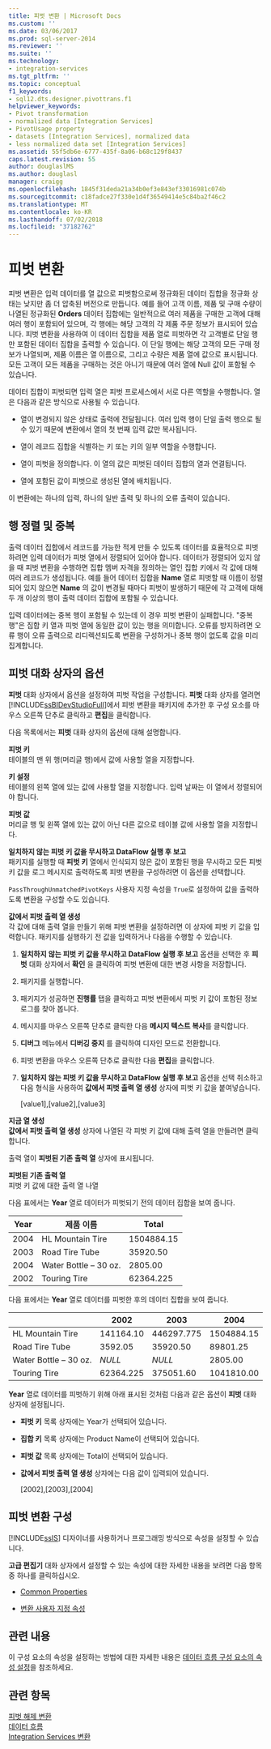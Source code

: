 ```yaml
---
title: 피벗 변환 | Microsoft Docs
ms.custom: ''
ms.date: 03/06/2017
ms.prod: sql-server-2014
ms.reviewer: ''
ms.suite: ''
ms.technology:
- integration-services
ms.tgt_pltfrm: ''
ms.topic: conceptual
f1_keywords:
- sql12.dts.designer.pivottrans.f1
helpviewer_keywords:
- Pivot transformation
- normalized data [Integration Services]
- PivotUsage property
- datasets [Integration Services], normalized data
- less normalized data set [Integration Services]
ms.assetid: 55f5db6e-6777-435f-8a06-b68c129f8437
caps.latest.revision: 55
author: douglaslMS
ms.author: douglasl
manager: craigg
ms.openlocfilehash: 1845f31deda21a34b0ef3e843ef33016981c074b
ms.sourcegitcommit: c18fadce27f330e1d4f36549414e5c84ba2f46c2
ms.translationtype: MT
ms.contentlocale: ko-KR
ms.lasthandoff: 07/02/2018
ms.locfileid: "37182762"
---
```

# <a name="pivot-transformation"></a>피벗 변환
  피벗 변환은 입력 데이터를 열 값으로 피벗함으로써 정규화된 데이터 집합을 정규화 상태는 낮지만 좀 더 압축된 버전으로 만듭니다. 예를 들어 고객 이름, 제품 및 구매 수량이 나열된 정규화된 **Orders** 데이터 집합에는 일반적으로 여러 제품을 구매한 고객에 대해 여러 행이 포함되어 있으며, 각 행에는 해당 고객의 각 제품 주문 정보가 표시되어 있습니다. 피벗 변환을 사용하여 이 데이터 집합을 제품 열로 피벗하면 각 고객별로 단일 행만 포함된 데이터 집합을 출력할 수 있습니다. 이 단일 행에는 해당 고객의 모든 구매 정보가 나열되며, 제품 이름은 열 이름으로, 그리고 수량은 제품 열에 값으로 표시됩니다. 모든 고객이 모든 제품을 구매하는 것은 아니기 때문에 여러 열에 Null 값이 포함될 수 있습니다.  
  
 데이터 집합이 피벗되면 입력 열은 피벗 프로세스에서 서로 다른 역할을 수행합니다. 열은 다음과 같은 방식으로 사용될 수 있습니다.  
  
-   열이 변경되지 않은 상태로 출력에 전달됩니다. 여러 입력 행이 단일 출력 행으로 될 수 있기 때문에 변환에서 열의 첫 번째 입력 값만 복사됩니다.  
  
-   열이 레코드 집합을 식별하는 키 또는 키의 일부 역할을 수행합니다.  
  
-   열이 피벗을 정의합니다. 이 열의 값은 피벗된 데이터 집합의 열과 연결됩니다.  
  
-   열에 포함된 값이 피벗으로 생성된 열에 배치됩니다.  
  
 이 변환에는 하나의 입력, 하나의 일반 출력 및 하나의 오류 출력이 있습니다.  
  
## <a name="sort-and-duplicate-rows"></a>행 정렬 및 중복  
 출력 데이터 집합에서 레코드를 가능한 적게 만들 수 있도록 데이터를 효율적으로 피벗하려면 입력 데이터가 피벗 열에서 정렬되어 있어야 합니다. 데이터가 정렬되어 있지 않을 때 피벗 변환을 수행하면 집합 멤버 자격을 정의하는 열인 집합 키에서 각 값에 대해 여러 레코드가 생성됩니다. 예를 들어 데이터 집합을 **Name** 열로 피벗할 때 이름이 정렬되어 있지 않으면 **Name** 의 값이 변경될 때마다 피벗이 발생하기 때문에 각 고객에 대해 두 개 이상의 행이 출력 데이터 집합에 포함될 수 있습니다.  
  
 입력 데이터에는 중복 행이 포함될 수 있는데 이 경우 피벗 변환이 실패합니다. "중복 행"은 집합 키 열과 피벗 열에 동일한 값이 있는 행을 의미합니다. 오류를 방지하려면 오류 행이 오류 출력으로 리디렉션되도록 변환을 구성하거나 중복 행이 없도록 값을 미리 집계합니다.  
  
##  <a name="options"></a> 피벗 대화 상자의 옵션  
 **피벗** 대화 상자에서 옵션을 설정하여 피벗 작업을 구성합니다. **피벗** 대화 상자를 열려면 [!INCLUDE[ssBIDevStudioFull](../../../includes/ssbidevstudiofull-md.md)]에서 피벗 변환을 패키지에 추가한 후 구성 요소를 마우스 오른쪽 단추로 클릭하고 **편집**을 클릭합니다.  
  
 다음 목록에서는 **피벗** 대화 상자의 옵션에 대해 설명합니다.  
  
 **피벗 키**  
 테이블의 맨 위 행(머리글 행)에서 값에 사용할 열을 지정합니다.  
  
 **키 설정**  
 테이블의 왼쪽 열에 있는 값에 사용할 열을 지정합니다. 입력 날짜는 이 열에서 정렬되어야 합니다.  
  
 **피벗 값**  
 머리글 행 및 왼쪽 열에 있는 값이 아닌 다른 값으로 테이블 값에 사용할 열을 지정합니다.  
  
 **일치하지 않는 피벗 키 값을 무시하고 DataFlow 실행 후 보고**  
 패키지를 실행할 때 **피벗 키** 열에서 인식되지 않은 값이 포함된 행을 무시하고 모든 피벗 키 값을 로그 메시지로 출력하도록 피벗 변환을 구성하려면 이 옵션을 선택합니다.  
  
 `PassThroughUnmatchedPivotKeys` 사용자 지정 속성을 `True`로 설정하여 값을 출력하도록 변환을 구성할 수도 있습니다.  
  
 **값에서 피벗 출력 열 생성**  
 각 값에 대해 출력 열을 만들기 위해 피벗 변환을 설정하려면 이 상자에 피벗 키 값을 입력합니다. 패키지를 실행하기 전 값을 입력하거나 다음을 수행할 수 있습니다.  
  
1.  **일치하지 않는 피벗 키 값을 무시하고 DataFlow 실행 후 보고** 옵션을 선택한 후 **피벗** 대화 상자에서 **확인** 을 클릭하여 피벗 변환에 대한 변경 사항을 저장합니다.  
  
2.  패키지를 실행합니다.  
  
3.  패키지가 성공하면 **진행률** 탭을 클릭하고 피벗 변환에서 피벗 키 값이 포함된 정보 로그를 찾아 봅니다.  
  
4.  메시지를 마우스 오른쪽 단추로 클릭한 다음 **메시지 텍스트 복사**를 클릭합니다.  
  
5.  **디버그** 메뉴에서 **디버깅 중지** 를 클릭하여 디자인 모드로 전환합니다.  
  
6.  피벗 변환을 마우스 오른쪽 단추로 클릭한 다음 **편집**을 클릭합니다.  
  
7.  **일치하지 않는 피벗 키 값을 무시하고 DataFlow 실행 후 보고** 옵션을 선택 취소하고 다음 형식을 사용하여 **값에서 피벗 출력 열 생성** 상자에 피벗 키 값을 붙여넣습니다.  
  
     [value1],[value2],[value3]  
  
 **지금 열 생성**  
 **값에서 피벗 출력 열 생성** 상자에 나열된 각 피벗 키 값에 대해 출력 열을 만들려면 클릭합니다.  
  
 출력 열이 **피벗된 기존 출력 열** 상자에 표시됩니다.  
  
 **피벗된 기존 출력 열**  
 피벗 키 값에 대한 출력 열 나열  
  
 다음 표에서는 **Year** 열로 데이터가 피벗되기 전의 데이터 집합을 보여 줍니다.  
  
|Year|제품 이름|Total|  
|----------|------------------|-----------|  
|2004|HL Mountain Tire|1504884.15|  
|2003|Road Tire Tube|35920.50|  
|2004|Water Bottle – 30 oz.|2805.00|  
|2002|Touring Tire|62364.225|  
  
 다음 표에서는 **Year** 열로 데이터를 피벗한 후의 데이터 집합을 보여 줍니다.  
  
||2002|2003|2004|  
|-|----------|----------|----------|  
|HL Mountain Tire|141164.10|446297.775|1504884.15|  
|Road Tire Tube|3592.05|35920.50|89801.25|  
|Water Bottle – 30 oz.|*NULL*|*NULL*|2805.00|  
|Touring Tire|62364.225|375051.60|1041810.00|  
  
 **Year** 열로 데이터를 피벗하기 위해 아래 표시된 것처럼 다음과 같은 옵션이 **피벗** 대화 상자에 설정됩니다.  
  
-   **피벗 키** 목록 상자에는 Year가 선택되어 있습니다.  
  
-   **집합 키** 목록 상자에는 Product Name이 선택되어 있습니다.  
  
-   **피벗 값** 목록 상자에는 Total이 선택되어 있습니다.  
  
-   **값에서 피벗 출력 열 생성** 상자에는 다음 값이 입력되어 있습니다.  
  
     [2002],[2003],[2004]  
  
## <a name="configuration-of-the-pivot-transformation"></a>피벗 변환 구성  
 [!INCLUDE[ssIS](../../../includes/ssis-md.md)] 디자이너를 사용하거나 프로그래밍 방식으로 속성을 설정할 수 있습니다.  
  
 **고급 편집기** 대화 상자에서 설정할 수 있는 속성에 대한 자세한 내용을 보려면 다음 항목 중 하나를 클릭하십시오.  
  
-   [Common Properties](../../common-properties.md)  
  
-   [변환 사용자 지정 속성](transformation-custom-properties.md)  
  
## <a name="related-content"></a>관련 내용  
 이 구성 요소의 속성을 설정하는 방법에 대한 자세한 내용은 [데이터 흐름 구성 요소의 속성 설정](../set-the-properties-of-a-data-flow-component.md)을 참조하세요.  
  
## <a name="see-also"></a>관련 항목  
 [피벗 해제 변환](pivot-transformation.md)   
 [데이터 흐름](../data-flow.md)   
 [Integration Services 변환](integration-services-transformations.md)  
  
  
